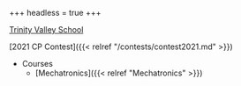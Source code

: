 +++
headless = true
+++

[Trinity Valley School](http://tvs.org)

[2021 CP Contest]({{< relref "/contests/contest2021.md" >}})
- Courses
  - [Mechatronics]({{< relref "Mechatronics" >}})
 <!-- - [APCS A]({{< relref "apcsa" >}}) -->
  
  <!-- - [Graphics Programming]({{< relref "Graphics" >}})
  - [Programming/Problem Solving]({{< relref "Problem Solving" >}})
  - [Digtal Fabrication]({{< relref "Digital Fabrication" >}}) 
- [Dr. T's Blog]({{< relref "/posts" >}})-->